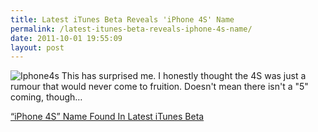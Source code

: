 ```yaml
---
title: Latest iTunes Beta Reveals 'iPhone 4S' Name
permalink: /latest-itunes-beta-reveals-iphone-4s-name/
date: 2011-10-01 19:55:09
layout: post
---
```


![Iphone4s](http://blog.therobb.com/wp-content/uploads/2011-10-iphone4s.png) This has surprised me. I honestly thought the 4S was just a rumour that would never come to fruition. Doesn't mean there isn't a "5" coming, though… 

[“iPhone 4S” Name Found In Latest iTunes Beta](http://www.macstories.net/news/iphone-4s-name-found-in-latest-itunes-beta/)

